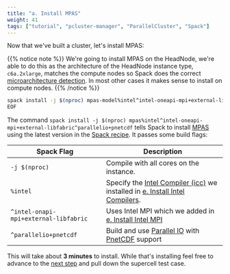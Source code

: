 ```yaml
---
title: "a. Install MPAS"
weight: 41
tags: ["tutorial", "pcluster-manager", "ParallelCluster", "Spack"]
---
```


Now that we've built a cluster, let's install MPAS:

{{% notice note %}}
We're going to install MPAS on the HeadNode, we're able to do this as the architecture of the HeadNode instance type, `c6a.2xlarge`, matches the compute nodes so Spack does the correct [microarchitecture detection](https://spack.readthedocs.io/en/latest/basic_usage.html#support-for-specific-microarchitectures). In most other cases it makes sense to install on compute nodes.
{{% /notice %}}

```bash
spack install -j $(nproc) mpas-model%intel^intel-oneapi-mpi+external-libfabric^parallelio+pnetcdf
EOF
```

The command `spack install -j $(nproc) mpas%intel^intel-oneapi-mpi+external-libfabric^parallelio+pnetcdf` tells Spack to install [MPAS](https://spack.readthedocs.io/en/latest/package_list.html#mpas-model) using the latest version in the [Spack recipe](https://github.com/spack/spack/blob/develop/var/spack/repos/builtin/packages/mpas-model/package.py). It passes some build flags:

| **Spack Flag**   | **Description** |
| ----------- | ----------- |
| `-j $(nproc)`     | Compile with all cores on the instance.   |
| `%intel`     | Specify the [Intel Compiler (icc)](https://spack.readthedocs.io/en/latest/package_list.html#intel-oneapi-compilers) we installed in [e. Install Intel Compilers](/02-cluster/06-install-intel-compilers.html#intel_compilers). |
| `^intel-onapi-mpi+external-libfabric` | Uses Intel MPI which we added in [e. Install Intel MPI](/02-cluster/06-install-intel-compilers.html#intel_mpi)
| `^parallelio+pnetcdf` | Build and use [Parallel IO](https://ncar.github.io/ParallelIO/) with [PnetCDF](https://parallel-netcdf.github.io/) support |

This will take about **3 minutes** to install. While that's installing feel free to advance to the [next step](/04-mpas/02-supercell.html) and pull down the supercell test case.
